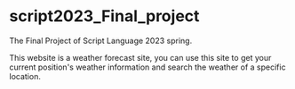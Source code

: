 # script2023_Final_project
The Final Project of Script Language 2023 spring.

This website is a weather forecast site, you can use this site to get your current position's weather information and search the weather of a specific location.
